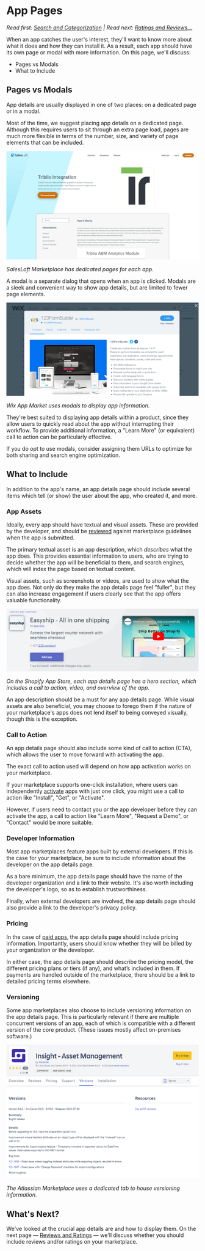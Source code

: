 # App Pages

_Read first:_ [_Search and Categorization_](https://blueprint.openchannel.io/marketplace/search-categorization/) _| Read next:_ [_Ratings and Reviews_](https://blueprint.openchannel.io/marketplace/ratings-reviews/)__

When an app catches the user's interest, they'll want to know more about what it does and how they can install it. As a result, each app should have its own page or modal with more information. On this page, we'll discuss:

* Pages vs Modals
* What to Include

## Pages vs Modals

App details are usually displayed in one of two places: on a dedicated page or in a modal.

Most of the time, we suggest placing app details on a dedicated page. Although this requires users to sit through an extra page load, pages are much more flexible in terms of the number, size, and variety of page elements that can be included.

![](<../.gitbook/assets/0 (3).png>)

_SalesLoft Marketplace has dedicated pages for each app._

A modal is a separate dialog that opens when an app is clicked. Modals are a sleek and convenient way to show app details, but are limited to fewer page elements.

![](<../.gitbook/assets/1 (3).png>)

_Wix App Market uses modals to display app information._

They're best suited to displaying app details within a product, since they allow users to quickly read about the app without interrupting their workflow. To provide additional information, a "Learn More" (or equivalent) call to action can be particularly effective.

If you do opt to use modals, consider assigning them URLs to optimize for both sharing and search engine optimization.

## What to Include

In addition to the app's name, an app details page should include several items which tell (or show) the user about the app, who created it, and more.

### App Assets

Ideally, every app should have textual and visual assets. These are provided by the developer, and should be [reviewed](http://blueprint.openchannel.io/management/review/) against marketplace guidelines when the app is submitted.

The primary textual asset is an app description, which _describes_ what the app does. This provides essential information to users, who are trying to decide whether the app will be beneficial to them, and search engines, which will index the page based on textual content.

Visual assets, such as screenshots or videos, are used to _show_ what the app does. Not only do they make the app details page feel "fuller", but they can also increase engagement if users clearly see that the app offers valuable functionality.

![](<../.gitbook/assets/2 (3).png>)

_On the Shopify App Store, each app details page has a hero section, which includes a call to action, video, and overview of the app._

An app description should be a must for any app details page. While visual assets are also beneficial, you may choose to forego them if the nature of your marketplace's apps does not lend itself to being conveyed visually, though this is the exception.

### Call to Action

An app details page should also include some kind of call to action (CTA), which allows the user to move forward with activating the app.

The exact call to action used will depend on how app activation works on your marketplace.

If your marketplace supports one-click installation, where users can independently [activate](http://blueprint.openchannel.io/operations/oauth-activation/) apps with just one click, you might use a call to action like "Install", "Get", or "Activate".

However, if users need to contact you or the app developer before they can activate the app, a call to action like "Learn More", "Request a Demo", or "Contact" would be more suitable.

### Developer Information

Most app marketplaces feature apps built by external developers. If this is the case for your marketplace, be sure to include information about the developer on the app details page.

As a bare minimum, the app details page should have the name of the developer organization and a link to their website. It's also worth including the developer's logo, so as to establish trustworthiness.

Finally, when external developers are involved, the app details page should also provide a link to the developer's privacy policy.

### Pricing

In the case of [paid apps](http://blueprint.openchannel.io/success/monetization/), the app details page should include pricing information. Importantly, users should know whether they will be billed by your organization or the developer.

In either case, the app details page should describe the pricing model, the different pricing plans or tiers (if any), and what’s included in them. If payments are handled outside of the marketplace, there should be a link to detailed pricing terms elsewhere.

### Versioning

Some app marketplaces also choose to include versioning information on the app details page. This is particularly relevant if there are multiple concurrent versions of an app, each of which is compatible with a different version of the core product. (These issues mostly affect on-premises software.)

![](<../.gitbook/assets/3 (1).png>)

_The Atlassian Marketplace uses a dedicated tab to house versioning information._

## What's Next?

We've looked at the crucial app details are and how to display them. On the next page — [Reviews and Ratings](https://blueprint.openchannel.io/marketplace/ratings-reviews/) — we'll discuss whether you should include reviews and/or ratings on your marketplace.
